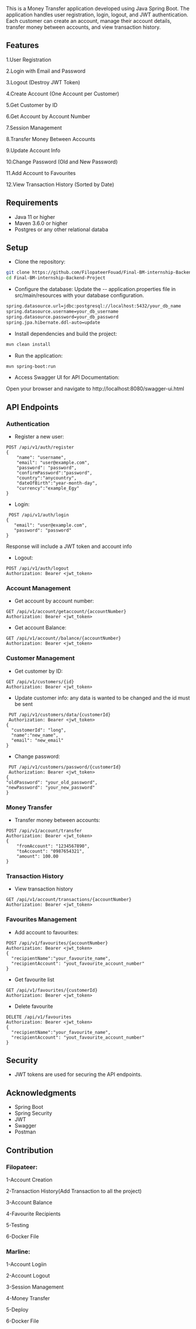 This is a Money Transfer application developed using Java Spring Boot. The application handles user registration, login, logout, and JWT authentication. Each customer can create an account, manage their account details, transfer money between accounts, and view transaction history.

## Features

1.User Registration

2.Login with Email and Password

3.Logout (Destroy JWT Token)

4.Create Account (One Account per Customer)

5.Get Customer by ID

6.Get Account by Account Number

7.Session Management 

8.Transfer Money Between Accounts

9.Update Account Info

10.Change Password (Old and New Password)

11.Add Account to Favourites

12.View Transaction History (Sorted by Date)

## Requirements

* Java 11 or higher
* Maven 3.6.0 or higher
* Postgres or any other relational databa

## Setup

* Clone the repository:
```bash
git clone https://github.com/FilopateerFouad/Final-BM-internship-Backend-Project
cd Final-BM-internship-Backend-Project
```
* Configure the database: Update the -- application.properties file in src/main/resources with your database configuration. 
```bash
spring.datasource.url=jdbc:postgresql://localhost:5432/your_db_name
spring.datasource.username=your_db_username
spring.datasource.password=your_db_password
spring.jpa.hibernate.ddl-auto=update
```
* Install dependencies and build the project:
```bash
mvn clean install
```
* Run the application:
```bash
mvn spring-boot:run
```
* Access Swagger UI for API Documentation:

Open your browser and navigate to http://localhost:8080/swagger-ui.html

## API Endpoints
### Authentication
* Register a new user:
```http
POST /api/v1/auth/register
{
    "name": "username",
    "email": "user@example.com",
    "password": "password",
    "confirmPassword":"password",
    "country":"anycountry",
    "dateOfBirth":"year-month-day",
    "currency":"example_Egy"
}
```
* Login:
 ```http
  POST /api/v1/auth/login
{
    "email": "user@example.com",
    "password": "password"
}
```
Response will include a JWT token and account info

* Logout:
```http
POST /api/v1/auth/logout
Authorization: Bearer <jwt_token>
```
### Account Management
* Get account by account number:
```http
GET /api/v1/account/getaccount/{accountNumber}
Authorization: Bearer <jwt_token>
```
* Get account Balance:
```http
GET /api/v1/account//balance/{accountNumber}
Authorization: Bearer <jwt_token>
```
### Customer Management
* Get customer by ID:
```http
GET /api/v1/customers/{id}
Authorization: Bearer <jwt_token>
```
* Update customer info:
any data is wanted to be changed  and the id must be sent 
```http
 PUT /api/v1/customers/data/{customerId}
 Authorization: Bearer <jwt_token>
{
  "customerId": "long",
  "name":"new_name",
  "email": "new_email"
}
```
* Change password:
```http
 PUT /api/v1/customers/password/{customerId}
 Authorization: Bearer <jwt_token>
{
"oldPassword": "your_old_password",
"newPassword": "your_new_password"
}
```
### Money Transfer
* Transfer money between accounts:
```http
POST /api/v1/account/transfer
Authorization: Bearer <jwt_token>
{
    "fromAccount": "1234567890",
    "toAccount": "0987654321",
    "amount": 100.00
}
```
### Transaction History
* View transaction history
```http
GET /api/v1/account/transactions/{accountNumber}
Authorization: Bearer <jwt_token>
```
### Favourites Management
* Add account to favourites:
```http
POST /api/v1/favourites/{accountNumber}
Authorization: Bearer <jwt_token>
{
  "recipientName":"your_favourite_name",
  "recipientAccount": "yout_favourite_account_number"
}
```
* Get favourite list
```http
GET /api/v1/favourites/{customerId}
Authorization: Bearer <jwt_token>
```
* Delete favourite
```http
DELETE /api/v1/favourites
Authorization: Bearer <jwt_token>
{
  "recipientName":"your_favourite_name",
  "recipientAccount": "yout_favourite_account_number"
}
```
## Security
* JWT tokens are used for securing the API endpoints.

## Acknowledgments
* Spring Boot
* Spring Security
* JWT
* Swagger
* Postman
## Contribution
### Filopateer:
1-Account Creation

2-Transaction History(Add Transaction to all the project)

3-Account Balance

4-Favourite Recipients

5-Testing

6-Docker File

### Marline:
1-Account Logiin

2-Account Logout

3-Session Management

4-Money Transfer

5-Deploy

6-Docker File








  
